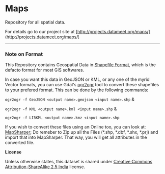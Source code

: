 Maps
====

Repository for all spatial data.

For details go to our project site at [http://projects.datameet.org/maps/](http://projects.datameet.org/maps/)

----
### Note on Format ###

This Repository contains Geospatial Data in [Shapefile Format](https://en.wikipedia.org/wiki/Shapefile), which is the defacto format for most GIS softwares.

In case you want this data in GeoJSON or KML, or any one of the myrid Vector formats, you can use Gdal's [ogr2ogr](http://www.gdal.org/ogr2ogr.html) tool to convert these shapefiles to your prefered format. This can be done by the following commands:

`ogr2ogr -f GeoJSON <output name>.geojson <input name>.shp` &

`ogr2ogr -f KML <output name>.kml <input name>.shp`  &

`ogr2ogr -f LIBKML <output name>.kmz <input name>.shp`  

If you wish to convert these files using an Online too, you can look at: [MapSharper](http://www.mapshaper.org/); Do remeber to Zip up all the Files (*.shp, *.dbf, *.shx, *.prj) and import that into MapSharper. That way, you will get all attributes in the converted file.


**License**

Unless otherwise states, this dataset is shared under [Creative Commons Attribution-ShareAlike 2.5 India](http://creativecommons.org/licenses/by-sa/2.5/in/) license.
